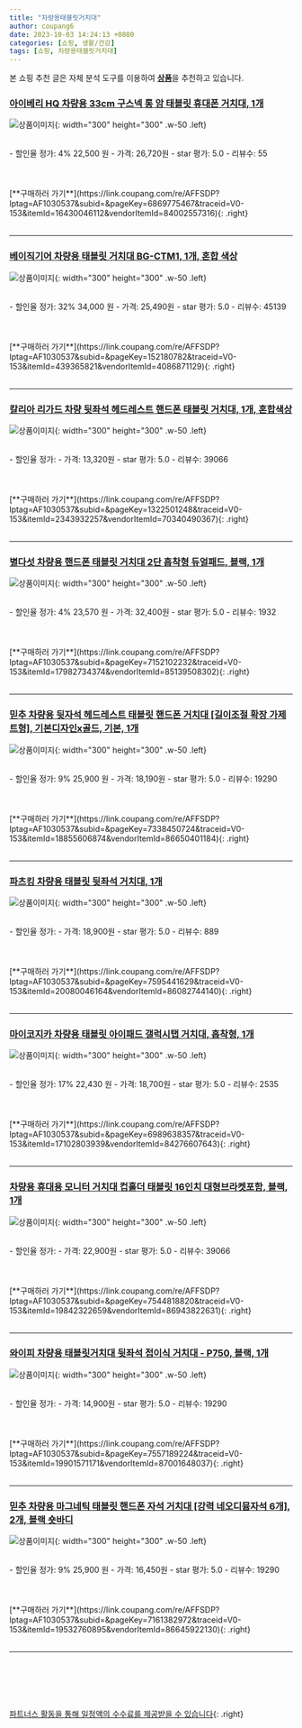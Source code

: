 ```yaml
---
title: "차량용태블릿거치대"
author: coupang6
date: 2023-10-03 14:24:13 +0800
categories: [쇼핑, 생활/건강]
tags: [쇼핑, 차량용태블릿거치대]
---
```


본 쇼핑 추천 글은 자체 분석 도구를 이용하여 [**상품**](https://link.coupang.com/a/bao1ui)을 추천하고 있습니다.

### [아이베리 HQ 차량용 33cm 구스넥 롱 암 태블릿 휴대폰 거치대, 1개](https://link.coupang.com/re/AFFSDP?lptag=AF1030537&subid=&pageKey=6869775467&traceid=V0-153&itemId=16430046112&vendorItemId=84002557316)

![상품이미지](https://thumbnail9.coupangcdn.com/thumbnails/remote/230x230ex/image/retail/images/4952314100621092-e29b9a3b-441a-4039-bd8e-adf2e485a16f.jpg){: width="300" height="300" .w-50 .left}


<br>
- 할인율 정가: 4%  22,500   원
- 가격: 26,720원
- star 평가: 5.0
- 리뷰수: 55
<br>
<br>
<br>
<br>
[**구매하러 가기**](https://link.coupang.com/re/AFFSDP?lptag=AF1030537&subid=&pageKey=6869775467&traceid=V0-153&itemId=16430046112&vendorItemId=84002557316){: .right}
<br>
<br>

---

### [베이직기어 차량용 태블릿 거치대 BG-CTM1, 1개, 혼합 색상](https://link.coupang.com/re/AFFSDP?lptag=AF1030537&subid=&pageKey=152180782&traceid=V0-153&itemId=439365821&vendorItemId=4086871129)

![상품이미지](https://thumbnail10.coupangcdn.com/thumbnails/remote/230x230ex/image/retail/images/603489663202691-d02ec04a-e4c2-4811-bc06-ca8fe434f4b8.jpg){: width="300" height="300" .w-50 .left}


<br>
- 할인율 정가: 32%  34,000   원
- 가격: 25,490원
- star 평가: 5.0
- 리뷰수: 45139
<br>
<br>
<br>
<br>
[**구매하러 가기**](https://link.coupang.com/re/AFFSDP?lptag=AF1030537&subid=&pageKey=152180782&traceid=V0-153&itemId=439365821&vendorItemId=4086871129){: .right}
<br>
<br>

---

### [칼리아 리가드 차량 뒷좌석 헤드레스트 핸드폰 태블릿 거치대, 1개, 혼합색상](https://link.coupang.com/re/AFFSDP?lptag=AF1030537&subid=&pageKey=1322501248&traceid=V0-153&itemId=2343932257&vendorItemId=70340490367)

![상품이미지](https://thumbnail8.coupangcdn.com/thumbnails/remote/230x230ex/image/retail/images/2714269865004675-ed9ab2fa-7a13-4a37-ab11-61143b8addaf.jpg){: width="300" height="300" .w-50 .left}


<br>
- 할인율 정가: 
- 가격: 13,320원
- star 평가: 5.0
- 리뷰수: 39066
<br>
<br>
<br>
<br>
[**구매하러 가기**](https://link.coupang.com/re/AFFSDP?lptag=AF1030537&subid=&pageKey=1322501248&traceid=V0-153&itemId=2343932257&vendorItemId=70340490367){: .right}
<br>
<br>

---

### [별다섯 차량용 핸드폰 태블릿 거치대 2단 흡착형 듀얼패드, 블랙, 1개](https://link.coupang.com/re/AFFSDP?lptag=AF1030537&subid=&pageKey=7152102232&traceid=V0-153&itemId=17982734374&vendorItemId=85139508302)

![상품이미지](https://thumbnail6.coupangcdn.com/thumbnails/remote/230x230ex/image/rs_quotation_api/fn5fcqtk/e0ee5bf4fb0b4ae4bd631fe7f321b438.png){: width="300" height="300" .w-50 .left}


<br>
- 할인율 정가: 4%  23,570   원
- 가격: 32,400원
- star 평가: 5.0
- 리뷰수: 1932
<br>
<br>
<br>
<br>
[**구매하러 가기**](https://link.coupang.com/re/AFFSDP?lptag=AF1030537&subid=&pageKey=7152102232&traceid=V0-153&itemId=17982734374&vendorItemId=85139508302){: .right}
<br>
<br>

---

### [믿추 차량용 뒷자석 헤드레스트 태블릿 핸드폰 거치대 [길이조절 확장 가제트형], 기본디자인x골드, 기본, 1개](https://link.coupang.com/re/AFFSDP?lptag=AF1030537&subid=&pageKey=7338450724&traceid=V0-153&itemId=18855606874&vendorItemId=86650401184)

![상품이미지](https://thumbnail9.coupangcdn.com/thumbnails/remote/230x230ex/image/vendor_inventory/22e1/f7a468c9bb653dda10e8bdd922ffa2e16f7e7110800171a80e18c171fb55.png){: width="300" height="300" .w-50 .left}


<br>
- 할인율 정가: 9%  25,900   원
- 가격: 18,190원
- star 평가: 5.0
- 리뷰수: 19290
<br>
<br>
<br>
<br>
[**구매하러 가기**](https://link.coupang.com/re/AFFSDP?lptag=AF1030537&subid=&pageKey=7338450724&traceid=V0-153&itemId=18855606874&vendorItemId=86650401184){: .right}
<br>
<br>

---

### [파츠킹 차량용 태블릿 뒷좌석 거치대, 1개](https://link.coupang.com/re/AFFSDP?lptag=AF1030537&subid=&pageKey=7595441629&traceid=V0-153&itemId=20080046164&vendorItemId=86082744140)

![상품이미지](https://thumbnail8.coupangcdn.com/thumbnails/remote/230x230ex/image/vendor_inventory/5094/d9bc8b9b75b3e9c00cc95b5e254b7781f876f474806bfe18cce5c0fab231.png){: width="300" height="300" .w-50 .left}


<br>
- 할인율 정가: 
- 가격: 18,900원
- star 평가: 5.0
- 리뷰수: 889
<br>
<br>
<br>
<br>
[**구매하러 가기**](https://link.coupang.com/re/AFFSDP?lptag=AF1030537&subid=&pageKey=7595441629&traceid=V0-153&itemId=20080046164&vendorItemId=86082744140){: .right}
<br>
<br>

---

### [마이코지카 차량용 태블릿 아이패드 갤럭시탭 거치대, 흡착형, 1개](https://link.coupang.com/re/AFFSDP?lptag=AF1030537&subid=&pageKey=6989638357&traceid=V0-153&itemId=17102803939&vendorItemId=84276607643)

![상품이미지](https://thumbnail10.coupangcdn.com/thumbnails/remote/230x230ex/image/vendor_inventory/8368/b70943afc48c188b01be1a81a9090fb0b8897856588b5ee6fb97ee2e27d9.jpg){: width="300" height="300" .w-50 .left}


<br>
- 할인율 정가: 17%  22,430   원
- 가격: 18,700원
- star 평가: 5.0
- 리뷰수: 2535
<br>
<br>
<br>
<br>
[**구매하러 가기**](https://link.coupang.com/re/AFFSDP?lptag=AF1030537&subid=&pageKey=6989638357&traceid=V0-153&itemId=17102803939&vendorItemId=84276607643){: .right}
<br>
<br>

---

### [차량용 휴대용 모니터 거치대 컵홀더 태블릿 16인치 대형브라켓포함, 블랙, 1개](https://link.coupang.com/re/AFFSDP?lptag=AF1030537&subid=&pageKey=7544818820&traceid=V0-153&itemId=19842322659&vendorItemId=86943822631)

![상품이미지](https://thumbnail10.coupangcdn.com/thumbnails/remote/230x230ex/image/vendor_inventory/b93d/aadabf8260995bda2f48c9e47eacd060760a4d67c7ecb637419ae20f7dcd.jpg){: width="300" height="300" .w-50 .left}


<br>
- 할인율 정가: 
- 가격: 22,900원
- star 평가: 5.0
- 리뷰수: 39066
<br>
<br>
<br>
<br>
[**구매하러 가기**](https://link.coupang.com/re/AFFSDP?lptag=AF1030537&subid=&pageKey=7544818820&traceid=V0-153&itemId=19842322659&vendorItemId=86943822631){: .right}
<br>
<br>

---

### [와이피 차량용 태블릿거치대 뒷좌석 접이식 거치대 - P750, 블랙, 1개](https://link.coupang.com/re/AFFSDP?lptag=AF1030537&subid=&pageKey=7557189224&traceid=V0-153&itemId=19901571171&vendorItemId=87001648037)

![상품이미지](https://thumbnail7.coupangcdn.com/thumbnails/remote/230x230ex/image/vendor_inventory/adc1/e6948b7d7a3df6025ee6a84a8b083df44e58bbd34867ebc10bc3471e7cf8.jpg){: width="300" height="300" .w-50 .left}


<br>
- 할인율 정가: 
- 가격: 14,900원
- star 평가: 5.0
- 리뷰수: 19290
<br>
<br>
<br>
<br>
[**구매하러 가기**](https://link.coupang.com/re/AFFSDP?lptag=AF1030537&subid=&pageKey=7557189224&traceid=V0-153&itemId=19901571171&vendorItemId=87001648037){: .right}
<br>
<br>

---

### [믿추 차량용 마그네틱 태블릿 핸드폰 자석 거치대 [강력 네오디뮴자석 6개], 2개, 블랙 숏바디](https://link.coupang.com/re/AFFSDP?lptag=AF1030537&subid=&pageKey=7161382972&traceid=V0-153&itemId=19532760895&vendorItemId=86645922130)

![상품이미지](https://thumbnail10.coupangcdn.com/thumbnails/remote/230x230ex/image/vendor_inventory/77ee/fe39c479830a2034d2b3a6454a4bf2e9f8bac9f849444da87557332c5b99.png){: width="300" height="300" .w-50 .left}


<br>
- 할인율 정가: 9%  25,900   원
- 가격: 16,450원
- star 평가: 5.0
- 리뷰수: 19290
<br>
<br>
<br>
<br>
[**구매하러 가기**](https://link.coupang.com/re/AFFSDP?lptag=AF1030537&subid=&pageKey=7161382972&traceid=V0-153&itemId=19532760895&vendorItemId=86645922130){: .right}
<br>
<br>

---
<br><br><br><br><br> [파트너스 활동을 통해 일정액의 수수료를 제공받을 수 있습니다](https://link.coupang.com/a/bao1ui){: .right}